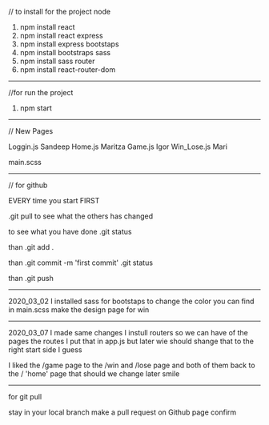 // to install for the project
node
1. npm install 
react
2. npm install react
express
3. npm install express
bootstaps
4. npm install bootstraps
sass  <!-- for customize bootstraps color -->
5. npm install sass
router <!-- for routing to the pages -->
6. npm install react-router-dom 
___________________________________________________________

//for run the project 
1. npm start
___________________________________________________________

// New Pages

Loggin.js       Sandeep
Home.js         Maritza
Game.js         Igor
Win_Lose.js     Mari

main.scss

____________________________________________________________

// for github

EVERY time you start FIRST 

.git pull 
to see what the others has changed

to see what you have done
.git status

than
.git add .

than
.git commit -m 'first commit'
.git status    <!-- again to see that it is ready to push  -->

than
.git push 
____________________________________________________________

2020_03_02
I installed sass for bootstaps to change the color you can find in main.scss
make the design page for win 
____________________________________________________________
2020_03_07
I made same changes I instull routers so we can have of the pages the routes 
I put that in app.js but later wie should shange that to the right start side I guess

I liked the /game page to the /win and /lose page and both of them back to the / 'home' page that should we change later smile 

____________________________________________________________



for git pull

stay in your local branch
make a pull request on Github page
confirm